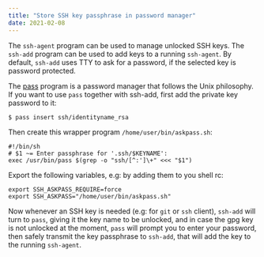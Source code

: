 ```yaml
---
title: "Store SSH key passphrase in password manager"
date: 2021-02-08
---
```


The `ssh-agent` program can be used to manage unlocked SSH keys.
The `ssh-add` program can be used to add keys to a running `ssh-agent`.
By default, `ssh-add` uses TTY to ask for a password,
if the selected key is password protected.

The [pass][] program is a password manager that follows the Unix philosophy.
If you want to use `pass` together with ssh-add, first add the private key
password to it:

```shell
$ pass insert ssh/identityname_rsa
```

Then create this wrapper program `/home/user/bin/askpass.sh`:

```shell
#!/bin/sh
# $1 ~= Enter passphrase for '.ssh/$KEYNAME':
exec /usr/bin/pass $(grep -o "ssh/[^:']\+" <<< "$1")
```

Export the following variables, e.g: by adding them to you shell rc:

```shell
export SSH_ASKPASS_REQUIRE=force
export SSH_ASKPASS="/home/user/bin/askpass.sh"
```

Now whenever an SSH key is needed (e.g: for `git` or `ssh` client),
`ssh-add` will turn to `pass`, giving it the key name to be unlocked,
and in case the gpg key is not unlocked at the moment, `pass` will
prompt you to enter your password, then safely transmit the key
passphrase to `ssh-add`, that will add the key to the running `ssh-agent`.

[pass]: https://www.passwordstore.org/
